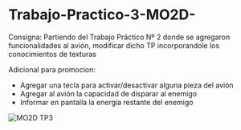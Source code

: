 # Trabajo-Practico-3-MO2D-

Consigna:
Partiendo del Trabajo Práctico Nº 2 donde se agregaron funcionalidades al avión,
modificar dicho TP incorporandole los conocimientos de texturas

Adicional para promocion:
* Agregar una tecla para activar/desactivar alguna pieza del avión
* Agregar al avión la capacidad de disparar al enemigo
* Informar en pantalla la energía restante del enemigo
  
![MO2D TP3](https://github.com/user-attachments/assets/29e08658-6363-46f7-9bc0-273f8f1190d2)

